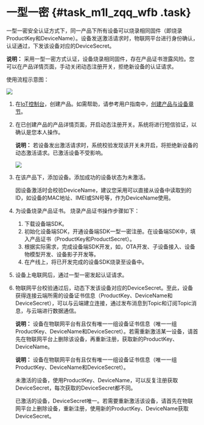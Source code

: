 # 一型一密 {#task_m1l_zqq_wfb .task}

一型一密安全认证方式下，同一产品下所有设备可以烧录相同固件（即烧录ProductKey和DeviceName）。设备发送激活请求时，物联网平台进行身份确认，认证通过，下发该设备对应的DeviceSecret。

**说明：** 采用一型一密方式认证，设备烧录相同固件，存在产品证书泄露风险。您可以在产品详情页面，手动关闭动态注册开关，拒绝新设备的认证请求。

使用流程示意图：

![](http://static-aliyun-doc.oss-cn-hangzhou.aliyuncs.com/assets/img/14634/155229070932794_zh-CN.png)

1.  在[IoT控制台](http://iot.console.aliyun.com/)，创建产品。如需帮助，请参考用户指南中，[创建产品与设备章节](../../../../../intl.zh-CN/用户指南/产品与设备/创建产品(基础版).md#)。 
2.  在已创建产品的产品详情页面，开启动态注册开关。系统将进行短信验证，以确认是您本人操作。 

    **说明：** 若设备发出激活请求时，系统校验发现该开关未开启，将拒绝新设备的动态激活请求。已激活设备不受影响。

    ![](http://static-aliyun-doc.oss-cn-hangzhou.aliyuncs.com/assets/img/14634/155229070932795_zh-CN.png)

3.  在该产品下，添加设备。添加成功的设备状态为未激活。 

    因设备激活时会校验DeviceName，建议您采用可以直接从设备中读取到的ID，如设备的MAC地址、IMEI或SN号等，作为DeviceName使用。

4.  为设备烧录产品证书。 烧录产品证书操作步骤如下：
    1.  下载设备端SDK。 
    2.  初始化设备端SDK，开通设备端SDK一型一密注册。在设备端SDK中，填入产品证书（ProductKey和ProductSecret）。 
    3.  根据实际需求，完成设备端SDK开发，如，OTA开发、子设备接入、设备物模型开发、设备影子开发等。 
    4.  在产线上，将已开发完成的设备SDK烧录至设备中。 
5.  设备上电联网后，通过一型一密发起认证请求。 
6.  物联网平台校验通过后，动态下发该设备对应的DeviceSecret。至此，设备获得连接云端所需的设备证书信息（ProductKey、DeviceName和DeviceSecret），可以与云端建立连接，通过发布消息到Topic和订阅Topic消息，与云端进行数据通信。 

    **说明：** 设备在物联网平台有且仅有唯一一组设备证书信息（唯一一组ProductKey、DeviceName和DeviceSecret）。若需重新激活某一设备，请首先在物联网平台上删除该设备，再重新注册，获取新的ProductKey、DeviceName。

    **说明：** 设备在物联网平台有且仅有唯一一组设备证书信息（唯一一组ProductKey、DeviceName和DeviceSecret）。

    未激活的设备，使用ProductKey、DeviceName，可以反复注册获取DeviceSecret，每次获取的DeviceSecret都不同。

    已激活的设备，DeviceSecret唯一。若需要重新激活该设备，请首先在物联网平台上删除设备，重新注册，使用新的ProductKey、DeviceName获取DeviceSecret。


